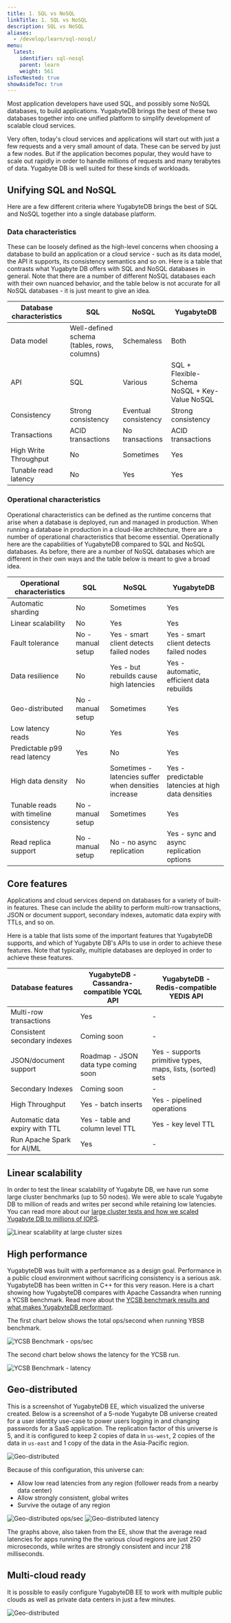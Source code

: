 ```yaml
---
title: 1. SQL vs NoSQL
linkTitle: 1. SQL vs NoSQL
description: SQL vs NoSQL
aliases:
  - /develop/learn/sql-nosql/
menu:
  latest:
    identifier: sql-nosql
    parent: learn
    weight: 561
isTocNested: true
showAsideToc: true
---
```


Most application developers have used SQL, and possibly some NoSQL databases, to build applications. YugabyteDB brings the best of these two databases together into one unified platform to simplify development of scalable cloud services.

Very often, today's cloud services and applications will start out with just a few requests and a very small amount of data. These can be served by just a few nodes. But if the application becomes popular, they would have to scale out rapidly in order to handle millions of requests and many terabytes of data. Yugabyte DB is well suited for these kinds of workloads.

## Unifying SQL and NoSQL

Here are a few different criteria where YugabyteDB brings the best of SQL and NoSQL together into a single database platform.

### Data characteristics

These can be loosely defined as the high-level concerns when choosing a database to build an application or a cloud service - such as its data model, the API it supports, its consistency semantics and so on. Here is a table that contrasts what Yugabyte DB offers with SQL and NoSQL databases in general. Note that there are a number of different NoSQL databases each with their own nuanced behavior, and the table below is not accurate for all NoSQL databases - it is just meant to give an idea.

| Database characteristics  | SQL | NoSQL | YugabyteDB |
| --------------- | ---------------- | ------------------ | ------------------ |
| Data model | Well-defined schema (tables, rows, columns)  | Schemaless | Both |
| API    | SQL | Various | SQL + Flexible-Schema NoSQL + Key-Value NoSQL |
| Consistency | Strong consistency | Eventual consistency | Strong consistency |
| Transactions | ACID transactions | No transactions | ACID transactions |
| High Write Throughput | No | Sometimes | Yes
| Tunable read latency | No | Yes | Yes

### Operational characteristics

Operational characteristics can be defined as the runtime concerns that arise when a database is deployed, run and managed in production. When running a database in production in a cloud-like architecture, there are a number of operational characteristics that become essential. Operationally here are the capabilities of YugabyteDB compared to SQL and NoSQL databases. As before, there are a number of NoSQL databases which are different in their own ways and the table below is meant to give a broad idea.

| Operational characteristics  | SQL | NoSQL | YugabyteDB |
| --------------- | ---------------- | ------------------ | ------------------ |
| Automatic sharding | No | Sometimes | Yes
| Linear scalability | No | Yes | Yes 
| Fault tolerance | No - manual setup | Yes - smart client detects failed nodes | Yes - smart client detects failed nodes
| Data resilience | No | Yes - but rebuilds cause high latencies | Yes - automatic, efficient data rebuilds
| Geo-distributed | No - manual setup | Sometimes | Yes
| Low latency reads | No | Yes | Yes
| Predictable p99 read latency | Yes | No | Yes
| High data density | No | Sometimes - latencies suffer when densities increase | Yes - predictable latencies at high data densities
| Tunable reads with timeline consistency | No - manual setup | Sometimes | Yes
| Read replica support | No - manual setup | No - no async replication | Yes - sync and async replication options

## Core features

Applications and cloud services depend on databases for a variety of built-in features. These can include the ability to perform multi-row transactions, JSON or document support, secondary indexes, automatic data expiry with TTLs, and so on.

Here is a table that lists some of the important features that YugabyteDB supports, and which of Yugabyte DB's APIs to use in order to achieve these features. Note that typically, multiple databases are deployed in order to achieve these features.

| Database features  | YugabyteDB - Cassandra-compatible YCQL API | YugabyteDB - Redis-compatible YEDIS API|
| --------------- | ---------------- | ------------------ |
| Multi-row transactions | Yes | - |
| Consistent secondary indexes | Coming soon | - |
| JSON/document support | Roadmap - JSON data type coming soon | Yes - supports primitive types, maps, lists, (sorted) sets |
| Secondary Indexes | Coming soon | - |
| High Throughput | Yes - batch inserts | Yes - pipelined operations |
| Automatic data expiry with TTL | Yes - table and column level TTL | Yes - key level TTL |
| Run Apache Spark for AI/ML | Yes | - |

## Linear scalability

In order to test the linear scalability of Yugabyte DB, we have run some large cluster benchmarks (up to 50 nodes). We were able to scale Yugabyte DB to million of reads and writes per second while retaining low latencies. You can read more about our [large cluster tests and how we scaled Yugabyte DB to millions of IOPS](https://blog.yugabyte.com/scaling-yugabyte-db-to-millions-of-reads-and-writes-fb86cea5ff15).

![Linear scalability at large cluster sizes](/images/develop/learn/yb-scale-out.png)

## High performance

YugabyteDB was built with a performance as a design goal. Performance in a public cloud environment without sacrificing consistency is a serious ask. YugabyteDB has been written in C++ for this very reason. Here is a chart showing how YugabyteDB compares with Apache Cassandra when running a YCSB benchmark. Read more about the [YCSB benchmark results and what makes YugabyteDB performant](https://blog.yugabyte.com/building-a-strongly-consistent-cassandra-with-better-performance-aa96b1ab51d6).

The first chart below shows the total ops/second when running YBSB benchmark.

![YCSB Benchmark - ops/sec](/images/develop/learn/yb-perf-ycsb-ops.png)

The second chart below shows the latency for the YCSB run.

![YCSB Benchmark - latency](/images/develop/learn/yb-perf-ycsb-latency.png)

## Geo-distributed

This is a screenshot of YugabyteDB EE, which visualized the universe created. Below is a screenshot of a 5-node Yugabyte DB universe created for a user identity use-case to power users logging in and changing passwords for a SaaS application. The replication factor of this universe is 5, and it is configured to keep 2 copies of data in `us-west`, 2 copies of the data in `us-east` and 1 copy of the data in the Asia-Pacific region. 

![Geo-distributed](/images/develop/learn/yb-geo-distributed.png)

Because of this configuration, this universe can:

- Allow low read latencies from any region (follower reads from a nearby data center)
- Allow strongly consistent, global writes
- Survive the outage of any region

![Geo-distributed ops/sec](/images/develop/learn/yb-geo-distributed-ops.png)
![Geo-distributed latency](/images/develop/learn/yb-geo-distributed-latency.png)

The graphs above, also taken from the EE, show that the average read latencies for apps running the the various cloud regions are just 250 microseconds, while writes are strongly consistent and incur 218 milliseconds.

## Multi-cloud ready

It is possible to easily configure YugabyteDB EE to work with multiple public clouds as well as private data centers in just a few minutes.

![Geo-distributed](/images/develop/learn/yb-multi-cloud-ready.png)
